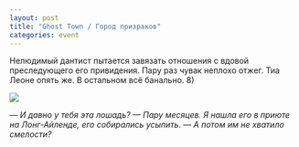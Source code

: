```yaml
---
layout: post
title: "Ghost Town / Город призраков"
categories: event
---
```

Нелюдимый дантист пытается завязать отношения с вдовой преследующего его привидения. Пару раз чувак неплохо отжег. Тиа Леоне опять же. В остальном всё банально. 8)

![](https://pics.livejournal.com/quillcraft/pic/00074s4t)

*— И давно у тебя эта лошадь?
— Пару месяцев. Я нашла его в приюте на Лонг-Айленде, его собирались усыпить.
— А потом им не хватило смелости?*
